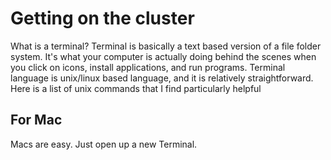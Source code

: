 # Getting on the cluster

What is a terminal? Terminal is basically a text based version of a file folder system. It's what your computer is actually doing behind the scenes when you click on icons, install applications, and run programs. Terminal language is unix/linux based language, and it is relatively straightforward. Here is a list of unix commands that I find particularly helpful

## For Mac
Macs are easy. Just open up a new Terminal.
